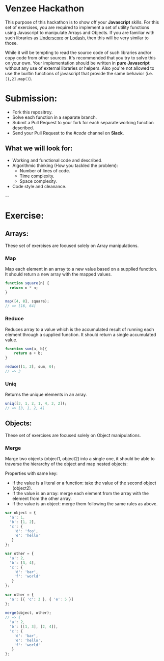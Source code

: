 # Venzee Hackathon

This purpose of this hackathon is to show off your **Javascript** skills. For this set of exercises, you are required to implement a set of utility functions using Javascript to manipulate Arrays and Objects. If you are familiar with such libraries as [Underscore](http://underscorejs.org/) or [Lodash](https://lodash.com), then this will be very similar to those.

While it will be tempting to read the source code of such libraries and/or copy code from other sources. It's recommended that you try to solve this on your own. Your implementation should be written in **pure Javascript** without any use of external libraries or helpers. Also you're not allowed to use the builtin functions of javascript that provide the same behavior (i.e. `[1,2].map()`).


# Submission:


- Fork this repositroy.
- Solve each function in a separate branch.
- Submit a Pull Request to your fork for each separate working function described.
- Send your Pull Request to the *#code* channel on **Slack**.

## What we will look for:

- Working and functional code and described.
- Algorithmic thinking (How you tackled the problem):
  - Number of lines of code.
  - Time complexity.
  - Space complexity.
- Code style and cleanance.


-- 

# Exercise:

## Arrays:

These set of exercises are focused solely on Array manipulations.

### Map

Map each element in an array to a new value based on a supplied function. It should return a new array with the mapped values.

```javascript
function square(n) {
  return n * n;
}
 
map([4, 8], square);
// => [16, 64]
```


### Reduce

Reduces array to a value which is the accumulated result of running each element through a supplied function. It should return a single accumulated value.

```javascript
function sum(a, b){
	return a + b;
}

reduce([1, 2], sum, 0);
// => 3
``` 

### Uniq

Returns the unique elements in an array.

```javascript
uniq([3, 1, 2, 1, 4, 3, 2]);
// => [3, 1, 2, 4]
```

## Objects:

These set of exercises are focused solely on Object manipulations.

### Merge

Marge two objects (object1, object2) into a single one, it should be able to traverse the hierarchy of the object and map nested objects:

Properties with same key: 

- If the value is a literal or a function: take the value of the second object (object2).
- If the value is an array: merge each element from the array with the element from the other array.
- If the value is an object: merge them following the same rules as above.


```javascript
var object = {
  'a': 1,
  'b': [1, 2],
  'c': {
    'd': 'foo',
    'e': 'hello'
   }
};

var other = {
  'a': 2,
  'b': [3, 4],
  'c': {
    'd': 'bar',
    'f': 'world'
   }
};
 
var other = {
  'a': [{ 'c': 3 }, { 'e': 5 }]
};
 
merge(object, other);
// => {
  'a': 2,
  'b': [[1, 3], [2, 4]],
  'c': {
    'd': 'bar',
    'e': 'hello',
    'f': 'world'
   }
};
```